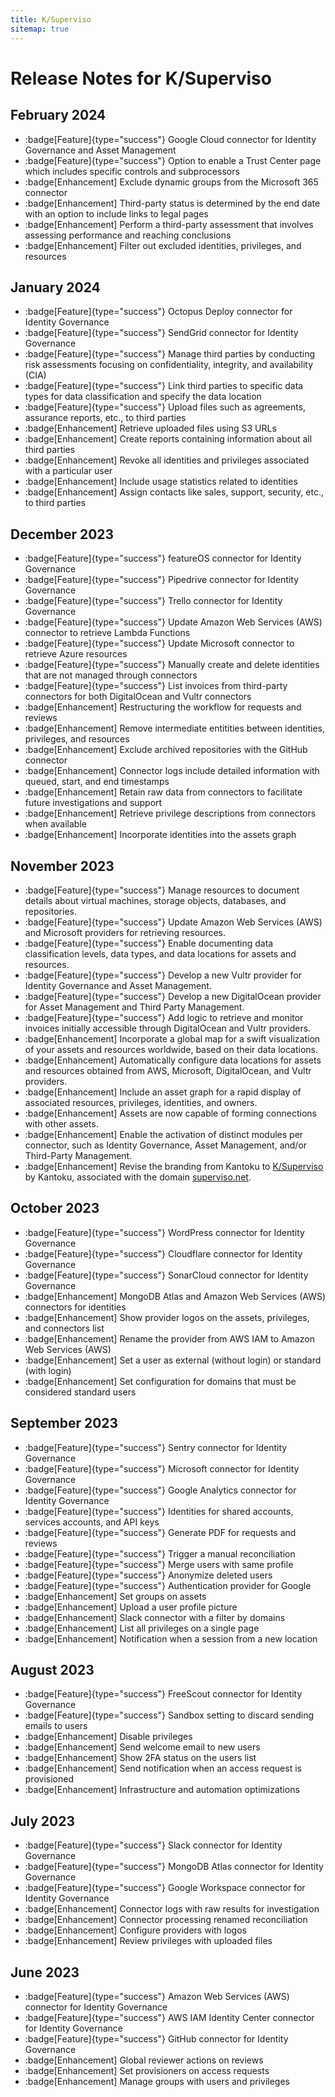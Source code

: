 ```yaml
---
title: K/Superviso
sitemap: true
---
```


# Release Notes for K/Superviso

## February 2024

* :badge[Feature]{type="success"} Google Cloud connector for Identity Governance and Asset Management
* :badge[Feature]{type="success"} Option to enable a Trust Center page which includes specific controls and subprocessors
* :badge[Enhancement] Exclude dynamic groups from the Microsoft 365 connector
* :badge[Enhancement] Third-party status is determined by the end date with an option to include links to legal pages
* :badge[Enhancement] Perform a third-party assessment that involves assessing performance and reaching conclusions
* :badge[Enhancement] Filter out excluded identities, privileges, and resources

## January 2024

* :badge[Feature]{type="success"} Octopus Deploy connector for Identity Governance
* :badge[Feature]{type="success"} SendGrid connector for Identity Governance
* :badge[Feature]{type="success"} Manage third parties by conducting risk assessments focusing on confidentiality, integrity, and availability (CIA)
* :badge[Feature]{type="success"} Link third parties to specific data types for data classification and specify the data location
* :badge[Feature]{type="success"} Upload files such as agreements, assurance reports, etc., to third parties
* :badge[Enhancement] Retrieve uploaded files using S3 URLs
* :badge[Enhancement] Create reports containing information about all third parties
* :badge[Enhancement] Revoke all identities and privileges associated with a particular user
* :badge[Enhancement] Include usage statistics related to identities
* :badge[Enhancement] Assign contacts like sales, support, security, etc., to third parties

## December 2023

* :badge[Feature]{type="success"} featureOS connector for Identity Governance
* :badge[Feature]{type="success"} Pipedrive connector for Identity Governance
* :badge[Feature]{type="success"} Trello connector for Identity Governance
* :badge[Feature]{type="success"} Update Amazon Web Services (AWS) connector to retrieve Lambda Functions
* :badge[Feature]{type="success"} Update Microsoft connector to retrieve Azure resources
* :badge[Feature]{type="success"} Manually create and delete identities that are not managed through connectors
* :badge[Feature]{type="success"} List invoices from third-party connectors for both DigitalOcean and Vultr connectors
* :badge[Enhancement] Restructuring the workflow for requests and reviews
* :badge[Enhancement] Remove intermediate entitities between identities, privileges, and resources
* :badge[Enhancement] Exclude archived repositories with the GitHub connector
* :badge[Enhancement] Connector logs include detailed information with queued, start, and end timestamps
* :badge[Enhancement] Retain raw data from connectors to facilitate future investigations and support
* :badge[Enhancement] Retrieve privilege descriptions from connectors when available
* :badge[Enhancement] Incorporate identities into the assets graph

## November 2023

* :badge[Feature]{type="success"} Manage resources to document details about virtual machines, storage objects, databases, and repositories.
* :badge[Feature]{type="success"} Update Amazon Web Services (AWS) and Microsoft providers for retrieving resources.
* :badge[Feature]{type="success"} Enable documenting data classification levels, data types, and data locations for assets and resources.
* :badge[Feature]{type="success"} Develop a new Vultr provider for Identity Governance and Asset Management.
* :badge[Feature]{type="success"} Develop a new DigitalOcean provider for Asset Management and Third Party Management.
* :badge[Feature]{type="success"} Add logic to retrieve and monitor invoices initially accessible through DigitalOcean and Vultr providers.
* :badge[Enhancement] Incorporate a global map for a swift visualization of your assets and resources worldwide, based on their data locations.
* :badge[Enhancement] Automatically configure data locations for assets and resources obtained from AWS, Microsoft, DigitalOcean, and Vultr providers.
* :badge[Enhancement] Include an asset graph for a rapid display of associated resources, privileges, identities, and owners.
* :badge[Enhancement] Assets are now capable of forming connections with other assets.
* :badge[Enhancement] Enable the activation of distinct modules per connector, such as Identity Governance, Asset Management, and/or Third-Party Management.
* :badge[Enhancement] Revise the branding from Kantoku to [K/Superviso](https://kantoku.io/superviso) by Kantoku, associated with the domain [superviso.net](https://app.superviso.net/register).

## October 2023

* :badge[Feature]{type="success"} WordPress connector for Identity Governance
* :badge[Feature]{type="success"} Cloudflare connector for Identity Governance
* :badge[Feature]{type="success"} SonarCloud connector for Identity Governance
* :badge[Enhancement] MongoDB Atlas and Amazon Web Services (AWS) connectors for identities
* :badge[Enhancement] Show provider logos on the assets, privileges, and connectors list
* :badge[Enhancement] Rename the provider from AWS IAM to Amazon Web Services (AWS)
* :badge[Enhancement] Set a user as external (without login) or standard (with login)
* :badge[Enhancement] Set configuration for domains that must be considered standard users

## September 2023

* :badge[Feature]{type="success"} Sentry connector for Identity Governance
* :badge[Feature]{type="success"} Microsoft connector for Identity Governance
* :badge[Feature]{type="success"} Google Analytics connector for Identity Governance
* :badge[Feature]{type="success"} Identities for shared accounts, services accounts, and API keys
* :badge[Feature]{type="success"} Generate PDF for requests and reviews
* :badge[Feature]{type="success"} Trigger a manual reconciliation
* :badge[Feature]{type="success"} Merge users with same profile
* :badge[Feature]{type="success"} Anonymize deleted users
* :badge[Feature]{type="success"} Authentication provider for Google
* :badge[Enhancement] Set groups on assets
* :badge[Enhancement] Upload a user profile picture
* :badge[Enhancement] Slack connector with a filter by domains
* :badge[Enhancement] List all privileges on a single page
* :badge[Enhancement] Notification when a session from a new location

## August 2023

* :badge[Feature]{type="success"} FreeScout connector for Identity Governance
* :badge[Feature]{type="success"} Sandbox setting to discard sending emails to users
* :badge[Enhancement] Disable privileges
* :badge[Enhancement] Send welcome email to new users
* :badge[Enhancement] Show 2FA status on the users list
* :badge[Enhancement] Send notification when an access request is provisioned
* :badge[Enhancement] Infrastructure and automation optimizations

## July 2023

* :badge[Feature]{type="success"} Slack connector for Identity Governance
* :badge[Feature]{type="success"} MongoDB Atlas connector for Identity Governance
* :badge[Feature]{type="success"} Google Workspace connector for Identity Governance
* :badge[Enhancement] Connector logs with raw results for investigation
* :badge[Enhancement] Connector processing renamed reconciliation
* :badge[Enhancement] Configure providers with logos
* :badge[Enhancement] Review privileges with uploaded files

## June 2023

* :badge[Feature]{type="success"} Amazon Web Services (AWS) connector for Identity Governance
* :badge[Feature]{type="success"} AWS IAM Identity Center connector for Identity Governance
* :badge[Feature]{type="success"} GitHub connector for Identity Governance
* :badge[Enhancement] Global reviewer actions on reviews
* :badge[Enhancement] Set provisioners on access requests
* :badge[Enhancement] Manage groups with users and privileges